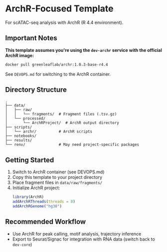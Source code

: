 # ArchR-Focused Template

For scATAC-seq analysis with ArchR (R 4.4 environment).

## Important Notes

**This template assumes you're using the `dev-archr` service with the official ArchR image:**
```bash
docker pull greenleaflab/archr:1.0.3-base-r4.4
```

See `DEVOPS.md` for switching to the ArchR container.

## Directory Structure

```
.
├── data/
│   ├── raw/
│   │   └── fragments/  # Fragment files (.tsv.gz)
│   └── processed/
│       └── ArchRProject/  # ArchR output directory
├── scripts/
│   └── archr/          # ArchR scripts
├── notebooks/
├── results/
└── renv/               # May need project-specific packages
```

## Getting Started

1. Switch to ArchR container (see DEVOPS.md)
2. Copy this template to your project directory
3. Place fragment files in `data/raw/fragments/`
4. Initialize ArchR project:
   ```R
   library(ArchR)
   addArchRThreads(threads = 8)
   addArchRGenome("hg38")
   ```

## Recommended Workflow

- Use ArchR for peak calling, motif analysis, trajectory inference
- Export to Seurat/Signac for integration with RNA data (switch back to `dev-core`)
